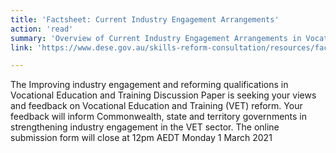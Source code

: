 ```yaml
---
title: 'Factsheet: Current Industry Engagement Arrangements'
action: 'read'
summary: 'Overview of Current Industry Engagement Arrangements in Vocational Education and Training'
link: 'https://www.dese.gov.au/skills-reform-consultation/resources/factsheet'

---
```

The Improving industry engagement and reforming qualifications in Vocational Education and Training Discussion Paper is seeking your views and feedback on Vocational Education and Training (VET) reform. Your feedback will inform Commonwealth, state and territory governments in strengthening industry engagement in the VET sector.
The online submission form will close at 12pm AEDT Monday 1 March 2021


